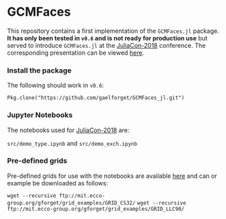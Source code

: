 # GCMFaces

This repository contains a first implementation of the `GCMFaces.jl` package. **It has only been tested in `v0.6` and is not ready for production use** but served to introduce `GCMFaces.jl` at the [JuliaCon-2018](http://juliacon.org/2018/) conference. The corresponding presentation can be viewed [here](https://youtu.be/RDxAy_zSUvg).

### Install the package 

The following should work in `v0.6`:

`Pkg.clone("https://github.com/gaelforget/GCMFaces_jl.git")`

### Jupyter Notebooks

The notebooks used for [JuliaCon-2018](http://juliacon.org/2018/) are: 

`src/demo_type.ipynb` and `src/demo_exch.ipynb`


### Pre-defined grids

Pre-defined grids for use with the notebooks are available [here](http://mit.ecco-group.org/opendap/gforget/grid_examples/contents.html) and can or example be downloaded as follows:

`wget --recursive ftp://mit.ecco-group.org/gforget/grid_examples/GRID_CS32/`
`wget --recursive ftp://mit.ecco-group.org/gforget/grid_examples/GRID_LLC90/`






